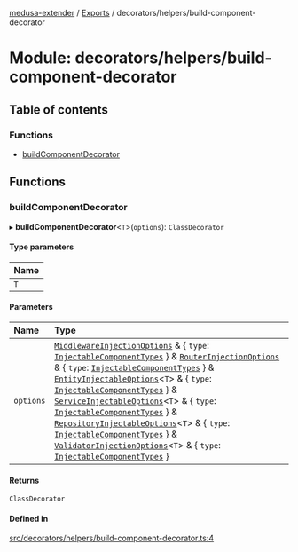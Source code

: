 [medusa-extender](../README.md) / [Exports](../modules.md) / decorators/helpers/build-component-decorator

# Module: decorators/helpers/build-component-decorator

## Table of contents

### Functions

- [buildComponentDecorator](decorators_helpers_build_component_decorator.md#buildcomponentdecorator)

## Functions

### buildComponentDecorator

▸ **buildComponentDecorator**<`T`\>(`options`): `ClassDecorator`

#### Type parameters

| Name |
| :------ |
| `T` |

#### Parameters

| Name | Type |
| :------ | :------ |
| `options` | [`MiddlewareInjectionOptions`](core_types.md#middlewareinjectionoptions) & { `type`: [`InjectableComponentTypes`](core_types.md#injectablecomponenttypes)  } & [`RouterInjectionOptions`](core_types.md#routerinjectionoptions) & { `type`: [`InjectableComponentTypes`](core_types.md#injectablecomponenttypes)  } & [`EntityInjectableOptions`](core_types.md#entityinjectableoptions)<`T`\> & { `type`: [`InjectableComponentTypes`](core_types.md#injectablecomponenttypes)  } & [`ServiceInjectableOptions`](core_types.md#serviceinjectableoptions)<`T`\> & { `type`: [`InjectableComponentTypes`](core_types.md#injectablecomponenttypes)  } & [`RepositoryInjectableOptions`](core_types.md#repositoryinjectableoptions)<`T`\> & { `type`: [`InjectableComponentTypes`](core_types.md#injectablecomponenttypes)  } & [`ValidatorInjectionOptions`](core_types.md#validatorinjectionoptions)<`T`\> & { `type`: [`InjectableComponentTypes`](core_types.md#injectablecomponenttypes)  } |

#### Returns

`ClassDecorator`

#### Defined in

[src/decorators/helpers/build-component-decorator.ts:4](https://github.com/adrien2p/medusa-extender/blob/b5afe4d/src/decorators/helpers/build-component-decorator.ts#L4)
